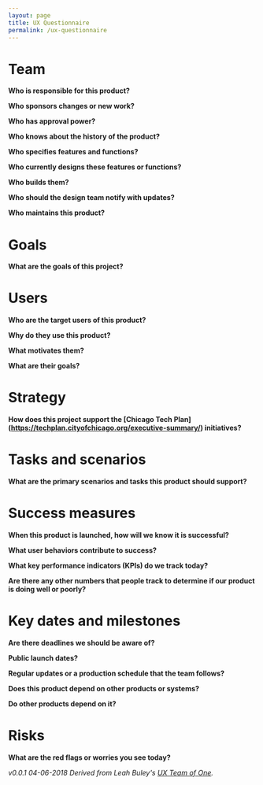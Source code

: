 ```yaml
---
layout: page
title: UX Questionnaire
permalink: /ux-questionnaire
---
```


# Team
**Who is responsible for this product?**

**Who sponsors changes or new work?**

**Who has approval power?**

**Who knows about the history of the product?**

**Who specifies features and functions?**

**Who currently designs these features or functions?**

**Who builds them?**

**Who should the design team notify with updates?**

**Who maintains this product?**


# Goals
**What are the goals of this project?**


# Users
**Who are the target users of this product?**

**Why do they use this product?**

**What motivates them?**

**What are their goals?**


# Strategy
**How does this project support the [Chicago Tech Plan] (https://techplan.cityofchicago.org/executive-summary/) initiatives?**


# Tasks and scenarios
**What are the primary scenarios and tasks this product should support?**


# Success measures
**When this product is launched, how will we know it is successful?**

**What user behaviors contribute to success?**

**What key performance indicators (KPIs) do we track today?**

**Are there any other numbers that people track to determine if our product is doing well or poorly?**


# Key dates and milestones
**Are there deadlines we should be aware of?**

**Public launch dates?**

**Regular updates or a production schedule that the team follows?** 

**Does this product depend on other products or systems?**

**Do other products depend on it?**


# Risks
**What are the red flags or worries you see today?**


_v0.0.1 04-06-2018_
_Derived from Leah Buley's [UX Team of One](http://leahbuley.com/book/)._







